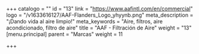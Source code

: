 +++
catalogo = ""
id = "13"
link = "https://www.aafintl.com/en/commercial"
logo = "/v1633616127/AAF-Flanders_Logo_yhyynb.png"
meta_description = "¡Dando vida al aire limpio!"
meta_keywords = "Aire, filtros, aire acondicionado, filtro de aire"
title = "AAF - Filtración de Aire"
weight = "13"
[menu.principal]
parent = "Marcas"
weight = 11

+++

